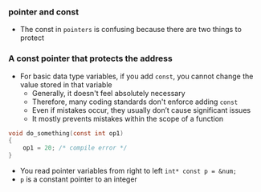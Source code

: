 ### pointer and const
- The const in `pointers` is confusing because there are two things to protect



### A const pointer that protects the address
- For basic data type variables, if you add `const`, you cannot change the value stored in that variable
    - Generally, it doesn't feel absolutely necessary
    - Therefore, many coding standards don't enforce adding `const`
    - Even if mistakes occur, they usually don’t cause significant issues
    - It mostly prevents mistakes within the scope of a function
```c
void do_something(const int op1)
{
    op1 = 20; /* compile error */
}
```
- You read pointer variables from right to left
`int* const p = &num;`
- `p` is a constant pointer to an integer
